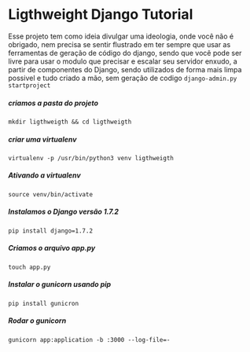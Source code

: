 # Ligthweight Django Tutorial

Esse projeto tem como ideia divulgar uma ideologia, onde você não é obrigado, nem precisa se sentir 
flustrado em ter sempre que usar as ferramentas de geração de código do django, sendo que você pode ser 
livre para usar o modulo que precisar e escalar seu servidor enxudo, a partir de componentes do Django, 
sendo utilizados de forma mais limpa possivel e tudo criado a mão, sem geração de codigo `django-admin.py startproject`

##### criamos a pasta do projeto
`mkdir ligthweigth && cd ligthweigth`

##### criar uma virtualenv
`virtualenv -p /usr/bin/python3 venv ligthweigth`

##### Ativando a virtualenv
`source venv/bin/activate`

##### Instalamos o Django versão 1.7.2
`pip install django=1.7.2`

##### Criamos o arquivo app.py
`touch app.py`

##### Instalar o gunicorn usando pip 
`pip install gunicron`

##### Rodar o gunicorn
`gunicorn app:application -b :3000 --log-file=-`

